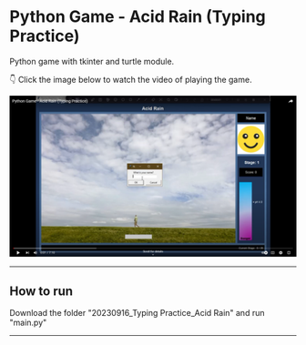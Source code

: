 # Python Game - Acid Rain (Typing Practice)

Python game with tkinter and turtle module.

👇 Click the image below to watch the video of playing the game.

<a href="https://youtu.be/ZHuDumPq3Cw?si=cN-AKU_MWBznOouh" target="_blank">
<img src="others/image_for_youtube_link.png" alt="Acid Rain Game"/>
</a>

---

## How to run

Download the folder "20230916_Typing Practice_Acid Rain" and run "main.py"

---